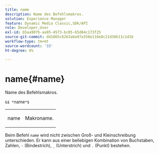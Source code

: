 ```yaml
---
title: name
description: Name des Befehlsmakros.
solution: Experience Manager
feature: Dynamic Media Classic,SDK/API
role: Developer,User
exl-id: b5aa907b-aa95-4573-bc05-65d84c173f25
source-git-commit: d41865c6263a6a97a358e116e8c21d36b11c1d1b
workflow-type: tm+mt
source-wordcount: '33'
ht-degree: 6%

---
```


# name{#name}

Name des Befehlsmakros.

`&$ *`name`*$`

<table id="simpletable_A07C4682275F461BA1F3B7752CE3FAE1"> 
 <tr class="strow"> 
  <td class="stentry"> <p><span class="codeph"> <span class="varname"> name</span></span> </p> </td> 
  <td class="stentry"> <p>Makroname. </p></td> 
 </tr> 
</table>

Beim Befehl *`name`* wird nicht zwischen Groß- und Kleinschreibung unterschieden. Er kann aus einer beliebigen Kombination von Buchstaben, Zahlen, `-` (Bindestrich), `_` (Unterstrich) und `.` (Punkt) bestehen.
